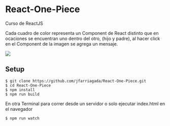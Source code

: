 # React-One-Piece
Curso de ReactJS

Cada cuadro de color representa un Component de React distinto que en ocaciones se encuentran uno dentro del otro,
(hijo y padre), al hacer click en el Component de la imagen se agrega un mensaje.

![](https://media.giphy.com/media/3oGRFJgetjypJ0b0Ig/giphy.gif)

## Setup
```shell
$ git clone https://github.com/jfarriagada/React-One-Piece.git
$ cd React-One-Piece
$ npm install
$ npm run build
```
En otra Terminal para correr desde un servidor o solo ejecutar index.html en el navegador
```shell
$ npm run watch
```
